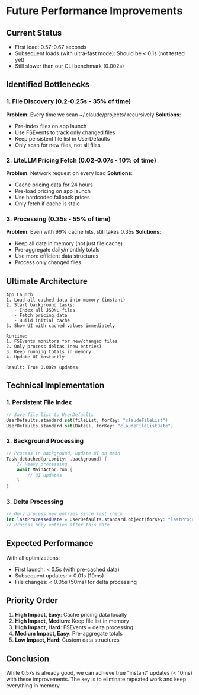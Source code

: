 # Future Performance Improvements

## Current Status
- First load: 0.57-0.67 seconds
- Subsequent loads (with ultra-fast mode): Should be < 0.1s (not tested yet)
- Still slower than our CLI benchmark (0.002s)

## Identified Bottlenecks

### 1. File Discovery (0.2-0.25s - 35% of time)
**Problem**: Every time we scan ~/.claude/projects/ recursively
**Solutions**:
- Pre-index files on app launch
- Use FSEvents to track only changed files
- Keep persistent file list in UserDefaults
- Only scan for new files, not all files

### 2. LiteLLM Pricing Fetch (0.02-0.07s - 10% of time)
**Problem**: Network request on every load
**Solutions**:
- Cache pricing data for 24 hours
- Pre-load pricing on app launch
- Use hardcoded fallback prices
- Only fetch if cache is stale

### 3. Processing (0.35s - 55% of time)
**Problem**: Even with 99% cache hits, still takes 0.35s
**Solutions**:
- Keep all data in memory (not just file cache)
- Pre-aggregate daily/monthly totals
- Use more efficient data structures
- Process only changed files

## Ultimate Architecture

```
App Launch:
1. Load all cached data into memory (instant)
2. Start background tasks:
   - Index all JSONL files
   - Fetch pricing data
   - Build initial cache
3. Show UI with cached values immediately

Runtime:
1. FSEvents monitors for new/changed files
2. Only process deltas (new entries)
3. Keep running totals in memory
4. Update UI instantly

Result: True 0.002s updates!
```

## Technical Implementation

### 1. Persistent File Index
```swift
// Save file list to UserDefaults
UserDefaults.standard.set(fileList, forKey: "claudeFileList")
UserDefaults.standard.set(Date(), forKey: "claudeFileListDate")
```

### 2. Background Processing
```swift
// Process in background, update UI on main
Task.detached(priority: .background) {
    // Heavy processing
    await MainActor.run {
        // UI updates
    }
}
```

### 3. Delta Processing
```swift
// Only process new entries since last check
let lastProcessedDate = UserDefaults.standard.object(forKey: "lastProcessedDate") as? Date
// Process only entries after this date
```

## Expected Performance

With all optimizations:
- First launch: < 0.5s (with pre-cached data)
- Subsequent updates: < 0.01s (10ms)
- File changes: < 0.05s (50ms) for delta processing

## Priority Order

1. **High Impact, Easy**: Cache pricing data locally
2. **High Impact, Medium**: Keep file list in memory
3. **High Impact, Hard**: FSEvents + delta processing
4. **Medium Impact, Easy**: Pre-aggregate totals
5. **Low Impact, Hard**: Custom data structures

## Conclusion

While 0.57s is already good, we can achieve true "instant" updates (< 10ms) with these improvements. The key is to eliminate repeated work and keep everything in memory.